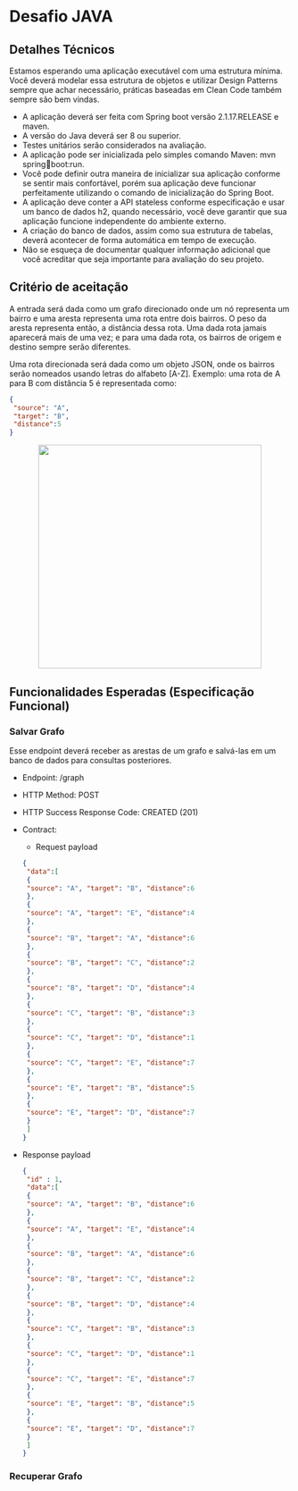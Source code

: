 # Desafio JAVA

## Detalhes Técnicos

Estamos esperando uma aplicação executável com uma estrutura mínima. Você deverá modelar essa estrutura de objetos e utilizar Design Patterns sempre que achar necessário, práticas baseadas em Clean Code também sempre são bem vindas.

- A aplicação deverá ser feita com Spring boot versão 2.1.17.RELEASE e maven.
- A versão do Java deverá ser 8 ou superior.
- Testes unitários serão considerados na avaliação.
- A aplicação pode ser inicializada pelo simples comando Maven: mvn springboot:run.
- Você pode definir outra maneira de inicializar sua aplicação conforme se sentir mais confortável, porém sua aplicação deve funcionar perfeitamente utilizando o comando de inicialização do Spring Boot.
- A aplicação deve conter a API stateless conforme especificação e usar um banco de dados h2, quando necessário, você deve garantir que sua aplicação funcione independente do ambiente externo.
- A criação do banco de dados, assim como sua estrutura de tabelas, deverá acontecer de forma automática em tempo de execução.
- Não se esqueça de documentar qualquer informação adicional que você acreditar que seja importante para avaliação do seu projeto.

## Critério de aceitação

A entrada será dada como um grafo direcionado onde um nó representa um bairro e uma aresta representa uma rota entre dois bairros. O peso da aresta representa então, a distância dessa rota. Uma dada rota jamais aparecerá mais de uma vez; e para uma dada rota, os bairros de origem e destino sempre serão diferentes.

Uma rota direcionada será dada como um objeto JSON, onde os bairros serão nomeados usando letras do alfabeto [A-Z]. Exemplo: uma rota de A para B com distância 5 é representada como:

```json
{ 
 "source": "A",
 "target": "B",
 "distance":5
}
```

<p align="center">
 <img src="https://ibb.co/VTsRmTc" width="400">
</p>

## Funcionalidades Esperadas (Especificação Funcional)

### Salvar Grafo

Esse endpoint deverá receber as arestas de um grafo e salvá-las em um banco de dados para consultas posteriores.

- Endpoint: /graph
- HTTP Method: POST
- HTTP Success Response Code: CREATED (201)
- Contract:
  - Request payload

  ```json
  {
   "data":[
   { 
   "source": "A", "target": "B", "distance":6
   },
   { 
   "source": "A", "target": "E", "distance":4
   },
   { 
   "source": "B", "target": "A", "distance":6
   },
   { 
   "source": "B", "target": "C", "distance":2
   },
   { 
   "source": "B", "target": "D", "distance":4
   },
   { 
   "source": "C", "target": "B", "distance":3
   },
   { 
   "source": "C", "target": "D", "distance":1
   },
   { 
   "source": "C", "target": "E", "distance":7
   },
   { 
   "source": "E", "target": "B", "distance":5
   },
   { 
   "source": "E", "target": "D", "distance":7
   }
   ]
  }
  ```

- Response payload

  ```json
  {
   "id" : 1,
   "data":[
   { 
   "source": "A", "target": "B", "distance":6
   },
   { 
   "source": "A", "target": "E", "distance":4
   },
   { 
   "source": "B", "target": "A", "distance":6
   },
   { 
   "source": "B", "target": "C", "distance":2
   },
   { 
   "source": "B", "target": "D", "distance":4
   },
   { 
   "source": "C", "target": "B", "distance":3
   },
   { 
   "source": "C", "target": "D", "distance":1
   },
   { 
   "source": "C", "target": "E", "distance":7
   },
   {
   "source": "E", "target": "B", "distance":5
   },
   { 
   "source": "E", "target": "D", "distance":7
   }
   ]
  }
  ```
### Recuperar Grafo


